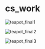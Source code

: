 # cs_work

![teapot_final1](https://user-images.githubusercontent.com/86522948/174919219-58b169a5-b393-48dd-8fda-0b36e117a7ee.png)




![teapot_final2](https://user-images.githubusercontent.com/86522948/174919237-7a9e9cff-140d-4a0b-b88d-144ab1a40e12.png)





![teapot_final3](https://user-images.githubusercontent.com/86522948/174919252-c32cc217-6913-42dd-be1d-dc97f9229b59.png)
